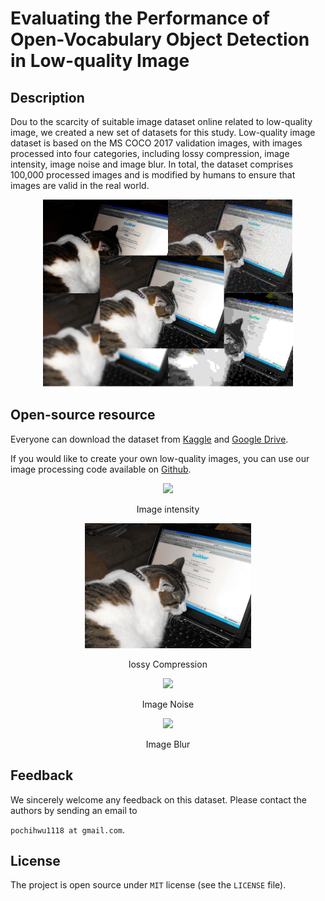 # Evaluating the Performance of Open-Vocabulary Object Detection in Low-quality Image

## Description

Dou to the scarcity of suitable image dataset online related to low-quality image, we created a new set of datasets for this study.  Low-quality image dataset is based on the MS COCO 2017 validation images, with images processed into four categories, including lossy compression, image intensity, image noise and image blur.  In total, the dataset comprises 100,000 processed images and is modified by humans to ensure that images are valid in the real world.

<p align="center">
  <img src="cover.png" height="300">
</p>

## Open-source resource

Everyone can download the dataset from [Kaggle](https://www.kaggle.com/datasets/pochihwu/low-quality-image-dataset) and [Google Drive]().

If you would like to create your own low-quality images, you can use our image processing code available on [Github](https://github.com/pochih-code/Low-quality-image-dataset/tree/main/image%20processing).

<p align="center">
  <img src="addGamma.gif" height="200">
</p>
<center> Image intensity </center>
<p align="center">
  <img src="addCompress.gif" height="200">
</p>
<center> 
  lossy Compression 
</center>
<p align="center">
  <img src="addNoise.gif" height="200">
</p>
<center> Image Noise </center>
<p align="center">
  <img src="addBlur.gif" height="200">
</p>
<center> Image Blur </center>

## Feedback
We sincerely welcome any feedback on this dataset. Please contact the authors by sending an email to

`pochihwu1118 at gmail.com`.

## License

The project is open source under `MIT` license (see the `LICENSE` file).
